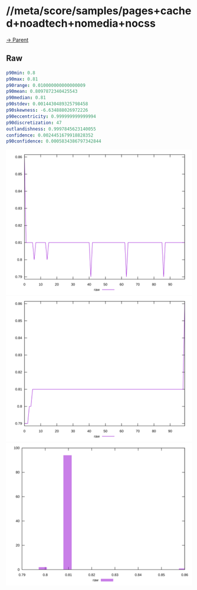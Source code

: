 
# //meta/score/samples/pages+cached+noadtech+nomedia+nocss

[→ Parent](../..)


## Raw


```yaml
p90min: 0.8
p90max: 0.81
p90range: 0.010000000000000009
p90mean: 0.8097872340425543
p90median: 0.81
p90stdev: 0.0014430489325798458
p90skewness: -6.634888026972226
p90eccentricity: 0.999999999999994
p90discretization: 47
outlandishness: 0.9997845623140055
confidence: 0.0024451679918828352
p90confidence: 0.0005834386797342844

```

![PLOT: raw-values](./raw/values.svg)![PLOT: raw-sorted](./raw/sorted.svg)![PLOT: raw-histogram](./raw/histogram.svg)